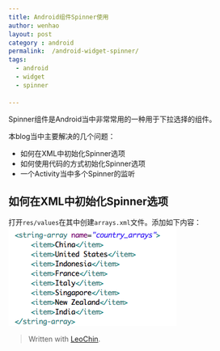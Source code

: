 ```yaml
---
title: Android组件Spinner使用
author: wenhao
layout: post
category : android
permalink:  /android-widget-spinner/
tags: 
  - android
  - widget
  - spinner

---
```


Spinner组件是Android当中非常常用的一种用于下拉选择的组件。

本blog当中主要解决的几个问题：
- 如何在XML中初始化Spinner选项
- 如何使用代码的方式初始化Spinner选项
- 一个Activity当中多个Spinner的监听


如何在XML中初始化Spinner选项
---

打开`res/values`在其中创建`arrays.xml`文件。添加如下内容：
![spinner1.png](../images/android-widget-spinner1.png)





> Written with [LeoChin](https://leochin.com/).